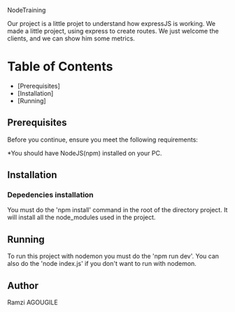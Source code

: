NodeTraining

Our project is a little projet to understand how expressJS is working.
We made a little project, using express to create routes. We just welcome the clients, and we can show him some metrics.

# Table of Contents

* [Prerequisites]
* [Installation]
* [Running]


## Prerequisites

Before you continue, ensure you meet the following requirements:

*You should have NodeJS(npm) installed on your PC.

## Installation

### Depedencies installation

You must do the 'npm install' command in the root of the directory project.
It will install all the node_modules used in the project.

## Running

To run this project with nodemon you must do the 'npm run dev'.
You can also do the 'node index.js' if you don't want to run with nodemon.

## Author

Ramzi AGOUGILE 
